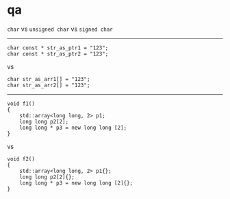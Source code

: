 # qa

`char` vs `unsigned char` vs `signed char`
***
```
char const * str_as_ptr1 = "123";
char const * str_as_ptr2 = "123";
``` 
vs 
```
char str_as_arr1[] = "123";
char str_as_arr2[] = "123";
```
***
```
void f1()
{
    std::array<long long, 2> p1;
    long long p2[2];
    long long * p3 = new long long [2];
}
```
vs
```
void f2()
{
    std::array<long long, 2> p1{};
    long long p2[2]{};
    long long * p3 = new long long [2]{};
}
```
